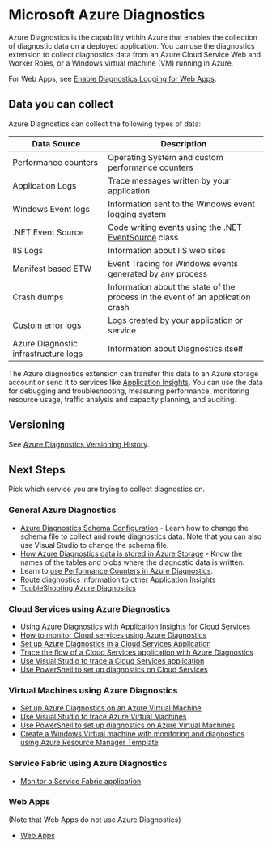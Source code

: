 <properties
	pageTitle="Overview of Azure Diagnostics"
	description="Use diagnostics in Azure for debugging, measuring performance, monitoring, traffic analysis, and more."
	services="multiple"
	documentationCenter=".net"
	authors="rboucher"
	manager="jwhit"
	editor=""/>

<tags
	ms.service="multiple"
	ms.workload="tbd"
	ms.tgt_pltfrm="na"
	ms.devlang="dotnet"
	ms.topic="article"
	ms.date="02/12/2016"
	ms.author="robb"/>


# Microsoft Azure Diagnostics


Azure Diagnostics is the capability within Azure that enables the collection of diagnostic data on a deployed application. You can use the diagnostics extension to collect diagnostics data from an Azure Cloud Service Web and Worker Roles, or a Windows virtual machine (VM) running in Azure.

For Web Apps, see [Enable Diagnostics Logging for Web Apps]( https://azure.microsoft.com/documentation/articles/web-sites-enable-diagnostic-log/).



## Data you can collect

Azure Diagnostics can collect the following types of data:

Data Source|Description
---|---
Performance counters | Operating System and custom performance counters
Application Logs     | Trace messages written by your application
Windows Event logs   | Information sent to the Windows event logging system
.NET Event Source    | Code writing events using the .NET [EventSource](https://msdn.microsoft.com/library/system.diagnostics.tracing.eventsource.aspx) class
IIS Logs             | Information about IIS web sites
Manifest based ETW   | Event Tracing for Windows events generated by any process
Crash dumps          | Information about the state of the process in the event of an application crash
Custom error logs    | Logs created by your application or service
Azure Diagnostic infrastructure logs|Information about Diagnostics itself

The Azure diagnostics extension can transfer this data to an Azure storage account or send it to services like [Application Insights](./application-insights/app-insights-cloudservices.md). You can use the data for debugging and troubleshooting, measuring performance, monitoring resource usage, traffic analysis and capacity planning, and auditing.


## Versioning
See [Azure Diagnostics Versioning History](azure-diagnostics-versioning-history).

## Next Steps
Pick which service you are trying to collect diagnostics on.

### General Azure Diagnostics
- [Azure Diagnostics Schema Configuration](https://msdn.microsoft.com/library/azure/mt634524.aspx) - Learn how to change the schema file to collect and route diagnostics data. Note that you can also use Visual Studio to change the schema file.
- [How Azure Diagnostics data is stored in Azure Storage](./cloud-services/cloud-services-dotnet-diagnostics-storage.md) - Know the names of the tables and blobs where the diagnostic data is written.
- Learn to [use Performance Counters in Azure Diagnostics](./cloud-services/cloud-services-dotnet-diagnostics-performance-counters.md).
- [Route diagnostics information to other Application Insights](./azure-diagnostics-configure-applicationinsights.md)
- [ToubleShooting Azure Diagnostics](./azure-diagnostics-troubleshooting.md)

### Cloud Services using Azure Diagnostics
- [Using Azure Diagnostics with Application Insights for Cloud Services](./application-insights/app-insights-cloudservices.md)
- [How to monitor Cloud services using Azure Diagnostics](./cloud-services/cloud-services-how-to-monitor.md)
- [Set up Azure Diagnostics in a Cloud Services Application](./cloud-services/cloud-services-dotnet-diagnostics.md)
- [Trace the flow of a Cloud Services application with Azure Diagnostics](./cloud-services/cloud-services-dotnet-diagnostics-trace-flow.md)
- [Use Visual Studio to trace a Cloud Services application](./vs-azure-tools-debug-cloud-services-virtual-machines.md)
- [Use PowerShell to set up diagnostics on Cloud Services](./virtual-machines/virtual-machines-extensions-diagnostics-windows-powershell.md)


### Virtual Machines using Azure Diagnostics
- [Set up Azure Diagnostics on an Azure Virtual Machine](./virtual-machines/virtual-machines-dotnet-diagnostics.md)
- [Use Visual Studio to trace Azure Virtual Machines](./vs-azure-tools-debug-cloud-services-virtual-machines.md)
- [Use PowerShell to set up diagnostics on Azure Virtual Machines](./virtual-machines/virtual-machines-extensions-diagnostics-windows-powershell.md)
- [Create a Windows Virtual machine with monitoring and diagnostics using Azure Resource Manager Template](./virtual-machines/virtual-machines-extensions-diagnostics-windows-template.md)

### Service Fabric using Azure Diagnostics
- [Monitor a Service Fabric application](../service-fabric/service-fabric-diagnostics-how-to-monitor-and-diagnose-services-locally/)

### Web Apps
(Note that Web Apps do not use Azure Diagnostics)
 - [Web Apps](./app-service-web/web-sites-enable-diagnostic-log.md)

